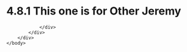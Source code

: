 <html dir="LTR" xmlns:mshelp="http://msdn.microsoft.com/mshelp" xmlns:ddue="http://ddue.schemas.microsoft.com/authoring/2003/5" xmlns:xlink="http://www.w3.org/1999/xlink" xmlns:tool="http://www.microsoft.com/tooltip">
    <head>
        <meta http-equiv="Content-Type" content="text/html; CHARSET=utf-8"></meta>
        <meta name="save" content="history"></meta>
        <title>4.8.1 This one is for Other Jeremy</title>
        <xml>
            <mshelp:toctitle title="4.8.1 This one is for Other Jeremy"></mshelp:toctitle>
            <mshelp:rltitle title="[MS-CANARYBLOCK]: This one is for Other Jeremy"></mshelp:rltitle>
            <mshelp:keyword index="A" term="1d22564a-cd09-4993-8d63-17b1bad2261c"></mshelp:keyword>
            <mshelp:attr name="DCSext.ContentType" value="open specification"></mshelp:attr>
            <mshelp:attr name="AssetID" value="1d22564a-cd09-4993-8d63-17b1bad2261c"></mshelp:attr>
            <mshelp:attr name="TopicType" value="kbRef"></mshelp:attr>
            <mshelp:attr name="DCSext.Title" value="[MS-CANARYBLOCK]: This one is for Other Jeremy" />
        </xml>
    </head>
    <body>
        <div id="header">
            <h1 class="heading">4.8.1 This one is for Other Jeremy</h1>
        </div>
        <div id="mainSection">
            <div id="mainBody">
                <div id="allHistory" class="saveHistory"></div>
                <div id="sectionSection0" class="section" name="collapseableSection">
                    


                </div>
            </div>
        </div>
    </body>
</html>